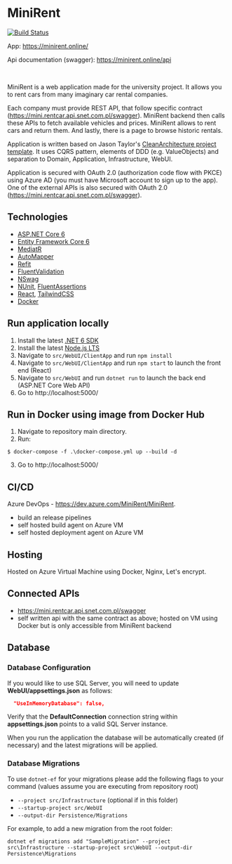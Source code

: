  # MiniRent 
 [![Build Status](https://dev.azure.com/MiniRent/MiniRent/_apis/build/status/r-ost.MiniRent?branchName=develop)](https://dev.azure.com/MiniRent/MiniRent/_build/latest?definitionId=1&branchName=develop)

App: https://minirent.online/

Api documentation (swagger): https://minirent.online/api

<br/>

MiniRent is a web application made for the university project. It allows you to rent cars from many imaginary car rental companies.

 Each company must provide REST API, that follow specific contract (https://mini.rentcar.api.snet.com.pl/swagger). MiniRent backend then calls these APIs to fetch available vehicles and prices. MiniRent allows to rent cars and return them. And lastly, there is a page to browse historic rentals.

 Application is written based on Jason Taylor's [CleanArchitecture project template](https://github.com/jasontaylordev/CleanArchitecture). It uses CQRS pattern, elements of DDD (e.g. ValueObjects) and separation to Domain, Application, Infrastructure, WebUI.

 Application is secured with OAuth 2.0 (authorization code flow with PKCE) using Azure AD (you must have Microsoft account to sign up to the app). One of the external APIs is also secured with OAuth 2.0 (https://mini.rentcar.api.snet.com.pl/swagger).



## Technologies

* [ASP.NET Core 6](https://docs.microsoft.com/en-us/aspnet/core/introduction-to-aspnet-core?view=aspnetcore-6.0)
* [Entity Framework Core 6](https://docs.microsoft.com/en-us/ef/core/)
* [MediatR](https://github.com/jbogard/MediatR)
* [AutoMapper](https://automapper.org/)
* [Refit](https://github.com/reactiveui/refit)
* [FluentValidation](https://fluentvalidation.net/)
* [NSwag](https://github.com/RicoSuter/NSwag)
* [NUnit](https://nunit.org/), [FluentAssertions](https://fluentassertions.com/)
* [React](https://reactjs.org/), [TailwindCSS](https://tailwindcss.com/)
* [Docker](https://www.docker.com/)

## Run application locally

1. Install the latest [.NET 6 SDK](https://dotnet.microsoft.com/download/dotnet/6.0)
2. Install the latest [Node.js LTS](https://nodejs.org/en/)
3. Navigate to `src/WebUI/ClientApp` and run `npm install`
4. Navigate to `src/WebUI/ClientApp` and run `npm start` to launch the front end (React)
5. Navigate to `src/WebUI` and run `dotnet run` to launch the back end (ASP.NET Core Web API)
6. Go to http://localhost:5000/

## Run in Docker using image from Docker Hub

1. Navigate to repository main directory.
2. Run:
```
$ docker-compose -f .\docker-compose.yml up --build -d
```
3. Go to http://localhost:5000/

## CI/CD

Azure DevOps - https://dev.azure.com/MiniRent/MiniRent.
* build an release pipelines
* self hosted build agent on Azure VM
* self hosted deployment agent on Azure VM

## Hosting

Hosted on Azure Virtual Machine using Docker, Nginx, Let's encrypt.

## Connected APIs
* https://mini.rentcar.api.snet.com.pl/swagger
* self written api with the same contract as above; hosted on VM using Docker but is only accessible from MiniRent backend

## Database

### Database Configuration

If you would like to use SQL Server, you will need to update **WebUI/appsettings.json** as follows:

```json
  "UseInMemoryDatabase": false,
```

Verify that the **DefaultConnection** connection string within **appsettings.json** points to a valid SQL Server instance. 

When you run the application the database will be automatically created (if necessary) and the latest migrations will be applied.

### Database Migrations

To use `dotnet-ef` for your migrations please add the following flags to your command (values assume you are executing from repository root)

* `--project src/Infrastructure` (optional if in this folder)
* `--startup-project src/WebUI`
* `--output-dir Persistence/Migrations`

For example, to add a new migration from the root folder:

 `dotnet ef migrations add "SampleMigration" --project src\Infrastructure --startup-project src\WebUI --output-dir Persistence\Migrations`
